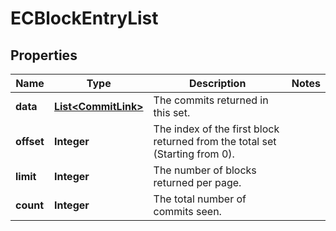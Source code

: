 
# ECBlockEntryList

## Properties
Name | Type | Description | Notes
------------ | ------------- | ------------- | -------------
**data** | [**List&lt;CommitLink&gt;**](CommitLink.md) | The commits returned in this set. | 
**offset** | **Integer** | The index of the first block returned from the total set (Starting from 0). | 
**limit** | **Integer** | The number of blocks returned per page. | 
**count** | **Integer** | The total number of commits seen. | 



